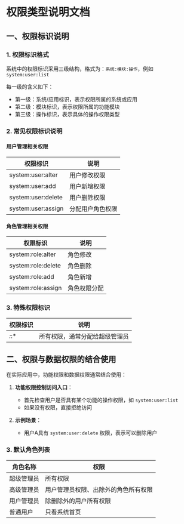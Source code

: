 # 权限类型说明文档

## 一、权限标识说明

### 1. 权限标识格式

系统中的权限标识采用三级结构，格式为：`系统:模块:操作`，例如 `system:user:list`

每一级的含义如下：
- 第一级：系统/应用标识，表示权限所属的系统或应用
- 第二级：模块标识，表示权限所属的功能模块
- 第三级：操作标识，表示具体的操作权限类型

### 2. 常见权限标识说明

#### 用户管理相关权限

| 权限标识 | 说明 |
| ------- | ---- |
| system:user:alter | 用户修改权限 |
| system:user:add | 用户新增权限 |
| system:user:delete | 用户删除权限 |
| system:user:assign | 分配用户角色权限 |

#### 角色管理相关权限

| 权限标识 | 说明 |
| ------- | ---- |
| system:role:alter | 角色修改 |
| system:role:delete | 角色删除 |
| system:role:add | 角色新增 |
| system:role:assign | 角色权限分配 |


### 3. 特殊权限标识

| 权限标识 | 说明 |
| ------- | ---- |
| *:*:* | 所有权限，通常分配给超级管理员 |

## 二、权限与数据权限的结合使用

在实际应用中，功能权限和数据权限通常结合使用：

1. **功能权限控制访问入口**：
   - 首先检查用户是否具有某个功能的操作权限，如 `system:user:list`
   - 如果没有权限，直接拒绝访问

2. **示例场景**：
   - 用户A具有 `system:user:delete` 权限，表示可以删除用户

### 3. 默认角色列表
| 角色名称           | 权限         |
| ----------------- | ------------ |
| 超级管理员         | 所有权限     |
| 高级管理员         |  用户管理员权限、出除外的角色所有权限 |
| 用户管理员         | 除删除外的用户所有权限 |
| 普通用户           | 只看系统首页 |
